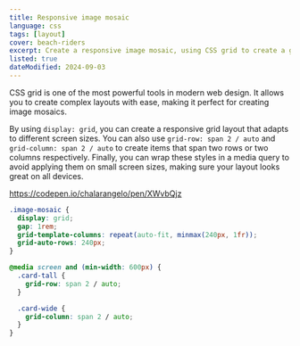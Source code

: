 ```yaml
---
title: Responsive image mosaic
language: css
tags: [layout]
cover: beach-riders
excerpt: Create a responsive image mosaic, using CSS grid to create a grid layout and media queries to adjust the layout for different screen sizes.
listed: true
dateModified: 2024-09-03
---
```


CSS grid is one of the most powerful tools in modern web design. It allows you to create complex layouts with ease, making it perfect for creating image mosaics.

By using `display: grid`, you can create a responsive grid layout that adapts to different screen sizes. You can also use `grid-row: span 2 / auto` and `grid-column: span 2 / auto` to create items that span two rows or two columns respectively. Finally, you can wrap these styles in a media query to avoid applying them on small screen sizes, making sure your layout looks great on all devices.

https://codepen.io/chalarangelo/pen/XWvbQjz

```css
.image-mosaic {
  display: grid;
  gap: 1rem;
  grid-template-columns: repeat(auto-fit, minmax(240px, 1fr));
  grid-auto-rows: 240px;
}

@media screen and (min-width: 600px) {
  .card-tall {
    grid-row: span 2 / auto;
  }

  .card-wide {
    grid-column: span 2 / auto;
  }
}
```
